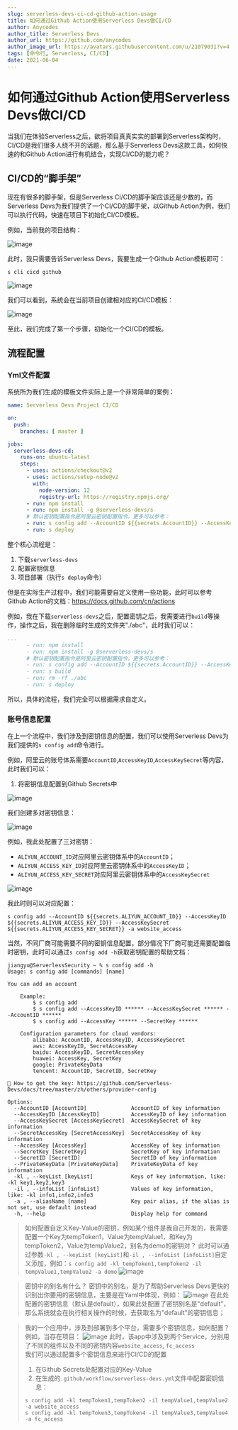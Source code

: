 ```yaml
---
slug: serverless-devs-ci-cd-github-action-usage
title: 如何通过Github Action使用Serverless Devs做CI/CD
author: Anycodes
author_title: Serverless Devs
author_url: https://github.com/anycodes
author_image_url: https://avatars.githubusercontent.com/u/21079031?v=4
tags: [命令行, Serverless, CI/CD]
date: 2021-06-04
---
```


# 如何通过Github Action使用Serverless Devs做CI/CD

当我们在体验Serverless之后，欲将项目真真实实的部署到Serverless架构时，CI/CD是我们很多人绕不开的话题，那么基于Serverless Devs这款工具，如何快速的和Github Action进行有机结合，实现CI/CD的能力呢？

## CI/CD的“脚手架”

现在有很多的脚手架，但是Serverless CI/CD的脚手架应该还是少数的，而Serverless Devs为我们提供了一个CI/CD的脚手架，以Github Action为例，我们可以执行代码，快速在项目下初始化CI/CD模板。

例如，当前我的项目结构：

![image](https://user-images.githubusercontent.com/21079031/120759969-27bccf80-c546-11eb-9260-64724df2e5f5.png)

此时，我只需要告诉Serverless Devs，我要生成一个Github Action模板即可：

```
s cli cicd github
```

![image](https://user-images.githubusercontent.com/21079031/120760086-48852500-c546-11eb-9c38-66dbfd82e632.png)

我们可以看到，系统会在当前项目创建相对应的CI/CD模板：

![image](https://user-images.githubusercontent.com/21079031/120760172-681c4d80-c546-11eb-9551-ba3e060e2947.png)

至此，我们完成了第一个步骤，初始化一个CI/CD的模板。

## 流程配置

### Yml文件配置

系统所为我们生成的模板文件实际上是一个非常简单的案例：

```yaml
name: Serverless Devs Project CI/CD

on:
  push:
    branches: [ master ]

jobs:
  serverless-devs-cd:
    runs-on: ubuntu-latest
    steps:
      - uses: actions/checkout@v2
      - uses: actions/setup-node@v2
        with:
          node-version: 12
          registry-url: https://registry.npmjs.org/
      - run: npm install
      - run: npm install -g @serverless-devs/s
      # 默认密钥配置指令是阿里云密钥配置指令，更多可以参考：
      - run: s config add --AccountID ${{secrets.AccountID}} --AccessKeyID ${{secrets.AccessKeyID}} --AccessKeySecret ${{secrets.AccessKeySecret}} -a default
      - run: s deploy
```

整个核心流程是：
1. 下载`serverless-devs`
2. 配置密钥信息
3. 项目部署（执行`s deploy`命令）

但是在实际生产过程中，我们可能需要自定义使用一些功能，此时可以参考Github Action的文档：https://docs.github.com/cn/actions

例如，我在下载`serverless-devs`之后，配置密钥之后，我需要进行`build`等操作，操作之后，我在删除临时生成的文件夹"./abc"，此时我们可以：

```yaml
...
      - run: npm install
      - run: npm install -g @serverless-devs/s
      # 默认密钥配置指令是阿里云密钥配置指令，更多可以参考：
      - run: s config add --AccountID ${{secrets.AccountID}} --AccessKeyID ${{secrets.AccessKeyID}} --AccessKeySecret ${{secrets.AccessKeySecret}} -a default
      - run: s build
      - run: rm -rf ./abc
      - run: s deploy
```

所以，具体的流程，我们完全可以根据需求自定义。

### 账号信息配置

在上一个流程中，我们涉及到密钥信息的配置，我们可以使用Serverless Devs为我们提供的`s config add`命令进行。

例如，阿里云的账号体系需要`AccountID`,`AccessKeyID`,`AccessKeySecret`等内容，此时我们可以：

1. 将密钥信息配置到Github Secrets中

![image](https://user-images.githubusercontent.com/21079031/120761131-71f28080-c547-11eb-9bb8-e08dafabb4ee.png)

我们创建多对密钥信息：

![image](https://user-images.githubusercontent.com/21079031/120761249-93ec0300-c547-11eb-9c0d-904fb85b4201.png)

例如，我此处配置了三对密钥：

- `ALIYUN_ACCOUNT_ID`对应阿里云密钥体系中的`AccountID`；
- `ALIYUN_ACCESS_KEY_ID`对应阿里云密钥体系中的`AccessKeyID`；
- `ALIYUN_ACCESS_KEY_SECRET`对应阿里云密钥体系中的`AccessKeySecret`

![image](https://user-images.githubusercontent.com/21079031/120761347-ae25e100-c547-11eb-9bcd-4fc742671bc5.png)

我此时则可以对应配置：

```
s config add --AccountID ${{secrets.ALIYUN_ACCOUNT_ID}} --AccessKeyID ${{secrets.ALIYUN_ACCESS_KEY_ID}} --AccessKeySecret ${{secrets.ALIYUN_ACCESS_KEY_SECRET}} -a website_access
```

当然，不同厂商可能需要不同的密钥信息配置，部分情况下厂商可能还需要配置临时密钥，此时可以通过`s config add -h`获取密钥配置的帮助文档：

```
jiangyu@ServerlessSecurity ~ % s config add -h
Usage: s config add [commands] [name]

You can add an account

    Example:
        $ s config add
        $ s config add --AccessKeyID ****** --AccessKeySecret ****** --AccountID ******
        $ s config add --AccessKey ****** --SecretKey ******
  
    Configuration parameters for cloud vendors:
        alibaba: AccountID, AccessKeyID, AccessKeySecret
        aws: AccessKeyID, SecretAccessKey
        baidu: AccessKeyID, SecretAccessKey
        huawei: AccessKey, SecretKey
        google: PrivateKeyData
        tencent: AccountID, SecretID, SecretKey

🧭 How to get the key: https://github.com/Serverless-Devs/docs/tree/master/zh/others/provider-config

Options:
  --AccountID [AccountID]              AccountID of key information
  --AccessKeyID [AccessKeyID]          AccessKeyID of key information
  --AccessKeySecret [AccessKeySecret]  AccessKeySecret of key information
  --SecretAccessKey [SecretAccessKey]  SecretAccessKey of key information
  --AccessKey [AccessKey]              AccessKey of key information
  --SecretKey [SecretKey]              SecretKey of key information
  --SecretID [SecretID]                SecretID of key information
  --PrivateKeyData [PrivateKeyData]    PrivateKeyData of key information
  -kl , --keyList [keyList]            Keys of key information, like: -kl key1,key2,key3
  -il , --infoList [infoList]          Values of key information, like: -kl info1,info2,info3
  -a , --aliasName [name]              Key pair alias, if the alias is not set, use default instead
  -h, --help                           Display help for command
```

> 如何配置自定义Key-Value的密钥，例如某个组件是我自己开发的，我需要配置一个Key为tempToken1，Value为tempValue1，和Key为tempToken2，Value为tempValue2，别名为demo的密钥对？
> 此时可以通过参数`-kl , --keyList [keyList]`和`-il , --infoList [infoList]`自定义添加，例如：`s config add -kl tempToken1,tempToken2 -il tempValue1,tempValue2 -a demo`
> ![image](https://user-images.githubusercontent.com/21079031/120762289-adda1580-c548-11eb-9684-87767b6fe109.png)

> 密钥中的别名有什么？
> 密钥中的别名，是为了帮助Serverless Devs更快的识别出你要用的密钥信息，主要是在Yaml中体现，例如：
> ![image](https://user-images.githubusercontent.com/21079031/120762524-eb3ea300-c548-11eb-83ec-73dabc2029c9.png)
> 在此处配置的密钥信息（默认是default），如果此处配置了密钥别名是"default"，那么系统就会在执行相关操作的时候，去获取名为"default"的密钥信息；

> 我的一个应用中，涉及到部署到多个平台，需要多个密钥信息，如何配置？   
> 例如，当存在项目：
> ![image](https://user-images.githubusercontent.com/21079031/120762886-45d7ff00-c549-11eb-8d01-743ad858d611.png)
> 此时，该app中涉及到两个Service，分别用了不同的组件以及不同的密钥内容`website_access`, `fc_access`    
> 我们可以通过配置多个密钥信息来进行CI/CD的配置
> 1. 在Github Secrets处配置对应的Key-Value
> 2. 在生成的`.github/workflow/serverless-devs.yml`文件中配置密钥信息：
> ```
> s config add -kl tempToken1,tempToken2 -il tempValue1,tempValue2 -a website_access
> s config add -kl tempToken3,tempToken4 -il tempValue3,tempValue4 -a fc_access
> ```

